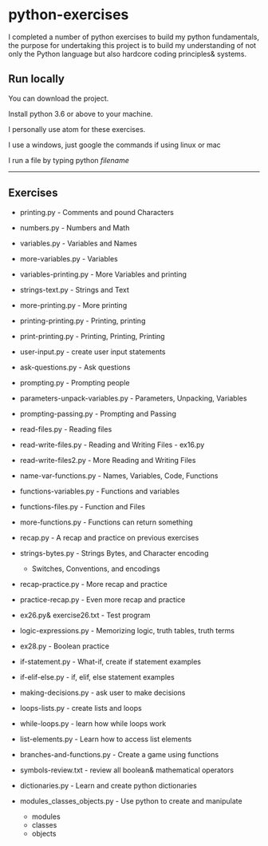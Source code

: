 # python-exercises
I completed a number of python exercises to build my python fundamentals, the purpose for undertaking this project is to build my understanding of not only the Python language but also hardcore coding principles& systems.

## Run locally

You can download the project.

Install python 3.6 or above to your machine.

I personally use atom for these exercises.

I use a windows, just google the commands if using linux or mac

I run a file by typing python *filename*

---------

## Exercises

* printing.py - Comments and pound Characters

* numbers.py - Numbers and Math

* variables.py - Variables and Names

* more-variables.py - Variables

* variables-printing.py - More Variables and printing

* strings-text.py - Strings and Text

* more-printing.py - More printing

* printing-printing.py - Printing, printing

* print-printing.py - Printing, Printing, Printing

* user-input.py - create user input statements

* ask-questions.py - Ask questions

* prompting.py - Prompting people

* parameters-unpack-variables.py - Parameters, Unpacking, Variables

* prompting-passing.py - Prompting and Passing

* read-files.py - Reading files

* read-write-files.py - Reading and Writing Files - ex16.py

* read-write-files2.py - More Reading and Writing Files

* name-var-functions.py - Names, Variables, Code, Functions

* functions-variables.py - Functions and variables

* functions-files.py - Function and Files

* more-functions.py - Functions can return something

* recap.py - A recap and practice on previous exercises

* strings-bytes.py - Strings Bytes, and Character encoding
  - Switches, Conventions, and encodings

* recap-practice.py - More recap and practice

* practice-recap.py - Even more recap and practice

* ex26.py& exercise26.txt - Test program

* logic-expressions.py - Memorizing logic, truth tables, truth terms

* ex28.py - Boolean practice

* if-statement.py - What-if, create if statement examples

* if-elif-else.py - if, elif, else statement examples

* making-decisions.py - ask user to make decisions

* loops-lists.py - create lists and loops

* while-loops.py - learn how while loops work

* list-elements.py - Learn how to access list elements

* branches-and-functions.py - Create a game using functions

* symbols-review.txt - review all boolean& mathematical operators

* dictionaries.py - Learn and create python dictionaries

* modules_classes_objects.py - Use python to create and manipulate
   - modules
   - classes
   - objects
